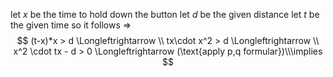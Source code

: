 
let $x$ be the time to hold down the button 
let $d$ be the given distance
let $t$ be the given time
so it follows $\Rightarrow$
$$
(t-x)*x > d \Longleftrightarrow \\
tx\cdot x^2 > d \Longleftrightarrow \\
x^2 \cdot tx - d > 0 \Longleftrightarrow (\text{apply p,q formular})\\\implies
$$
$$$$